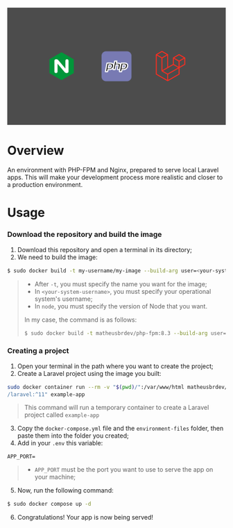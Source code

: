 ![wallpaper](./repository-img/wallpaper-nginx-php-laravel.jpg)
# Overview
An environment with PHP-FPM and Nginx, prepared to serve local Laravel apps.
This will make your development process more realistic and closer to a production environment.

# Usage
### Download the repository and build the image
1. Download this repository and open a terminal in its directory;
2. We need to build the image: 
```bash
$ sudo docker build -t my-username/my-image --build-arg user=<your-system-username> --build-arg node=22 ./environment-files/ 
```
> * After `-t`, you must specify the name you want for the image;
> * In `<your-system-username>`, you must specify your operational system's username;
> * In `node`, you must specify the version of Node that you want.
> 
> In my case, the command is as follows:
> ```bash
> $ sudo docker build -t matheusbrdev/php-fpm:8.3 --build-arg user=matheusbrdev --build-arg node=22 ./environment-files/ 
> ```

### Creating a project 
1. Open your terminal in the path where you want to create the project;
2. Create a Laravel project using the image you built:
```bash
sudo docker container run --rm -v "$(pwd)/":/var/www/html matheusbrdev/php-fpm:8.3 composer create-project "laravel
/laravel:^11" example-app
```
> This command will run a temporary container to create a Laravel project called `example-app`

3. Copy the `docker-compose.yml` file and the `environment-files` folder,
then paste them into the folder you created;
4. Add in your `.env` this variable:
```env
APP_PORT=
```
> * `APP_PORT` must be the port you want to use to serve the app on your machine;
5. Now, run the following command:
```bash
$ sudo docker compose up -d
```
6. Congratulations! Your app is now being served!